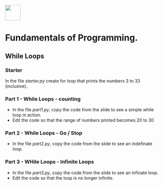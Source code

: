
<img src="images/python-logo.png" width="50" height="50"></img>

# Fundamentals of Programming.
## While Loops 
### Starter
In the file *starter.py* create for loop that prints the numbers 3 to 33 (inclusive).

### Part 1 - While Loops - counting
* In the file *part1.py*, copy the code from the slide to see a simple while loop in action.
* Edit the code so that the range of numbers printed becomes 20 to 30

### Part 2 - While Loops - Go / Stop
* In the file *part2.py*, copy the code from the slide to see an indefinate loop.

### Part 3 - WHile Loops - Infinite Loops 
* In the file *part3.py*, copy the code from the slide to see an infinate loop.
* Edit the code so that the loop is no longer infinite.
